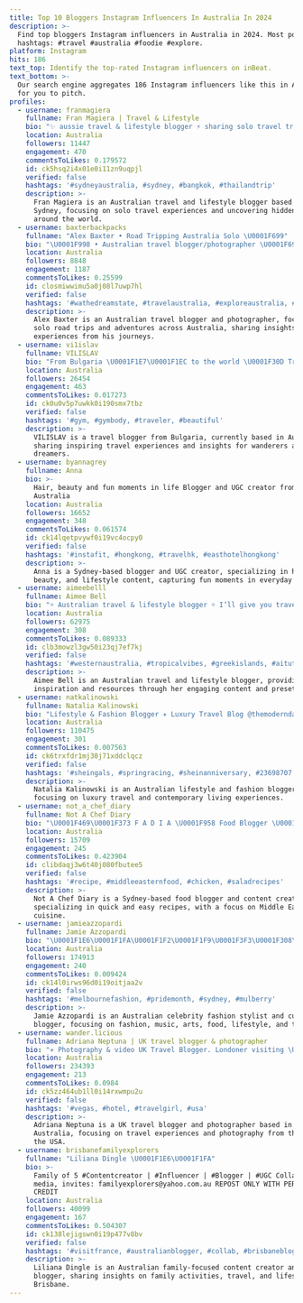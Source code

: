 ```yaml
---
title: Top 10 Bloggers Instagram Influencers In Australia In 2024
description: >-
  Find top bloggers Instagram influencers in Australia in 2024. Most popular
  hashtags: #travel #australia #foodie #explore.
platform: Instagram
hits: 186
text_top: Identify the top-rated Instagram influencers on inBeat.
text_bottom: >-
  Our search engine aggregates 186 Instagram influencers like this in Australia
  for you to pitch.
profiles:
  - username: franmagiera
    fullname: Fran Magiera | Travel & Lifestyle
    bio: "✨ aussie travel & lifestyle blogger ⚡️ sharing solo travel travel & hidden gems \U0001F4CD currently in: Sydney \U0001F1E6\U0001F1FA \U0001F447\U0001F3FC presets & blog"
    location: Australia
    followers: 11447
    engagement: 470
    commentsToLikes: 0.179572
    id: ck5hsq2i4x01e0i11zn9uqpjl
    verified: false
    hashtags: '#sydneyaustralia, #sydney, #bangkok, #thailandtrip'
    description: >-
      Fran Magiera is an Australian travel and lifestyle blogger based in
      Sydney, focusing on solo travel experiences and uncovering hidden gems
      around the world.
  - username: baxterbackpacks
    fullname: "Alex Baxter • Road Tripping Australia Solo \U0001F699"
    bio: "\U0001F998 • Australian travel blogger/photographer \U0001F699 • Completing a lap of AUS in 2024 ✍\U0001F3FC • My blog and other links\U0001F447\U0001F3FC"
    location: Australia
    followers: 8848
    engagement: 1187
    commentsToLikes: 0.25599
    id: closmiwwimu5a0j08l7uwp7hl
    verified: false
    hashtags: '#wathedreamstate, #travelaustralia, #exploreaustralia, #karijini'
    description: >-
      Alex Baxter is an Australian travel blogger and photographer, focusing on
      solo road trips and adventures across Australia, sharing insights and
      experiences from his journeys.
  - username: vi1islav
    fullname: VILISLAV
    bio: "From Bulgaria \U0001F1E7\U0001F1EC to the world \U0001F30D Travel Blogger \U0001F4DD Wanderer✈️ Dreamer \U0001F52E Inspirator \U0001F308 Check out my latest blog \U0001F30E\U0001F9F3⤵️"
    location: Australia
    followers: 26454
    engagement: 463
    commentsToLikes: 0.017273
    id: ck0u0v5p7uwkk0i190smx7tbz
    verified: false
    hashtags: '#gym, #gymbody, #traveler, #beautiful'
    description: >-
      VILISLAV is a travel blogger from Bulgaria, currently based in Australia,
      sharing inspiring travel experiences and insights for wanderers and
      dreamers.
  - username: byannagrey
    fullname: Anna
    bio: >-
      Hair, beauty and fun moments in life Blogger and UGC creator from Sydney,
      Australia
    location: Australia
    followers: 16652
    engagement: 348
    commentsToLikes: 0.061574
    id: ck14lqetpvywf0i19vc4ocpy0
    verified: false
    hashtags: '#instafit, #hongkong, #travelhk, #easthotelhongkong'
    description: >-
      Anna is a Sydney-based blogger and UGC creator, specializing in hair,
      beauty, and lifestyle content, capturing fun moments in everyday life.
  - username: aimeebelll
    fullname: Aimee Bell
    bio: "☼ Australian travel & lifestyle blogger ☼ I’ll give you travel inspo, trust me ↡ Presets and blog \U0001F965\U0001F334\U0001F33A\U0001F41A\U0001F308"
    location: Australia
    followers: 62975
    engagement: 308
    commentsToLikes: 0.089333
    id: clb3mowzl3gw50i23qj7ef7kj
    verified: false
    hashtags: '#westernaustralia, #tropicalvibes, #greekislands, #aitutaki'
    description: >-
      Aimee Bell is an Australian travel and lifestyle blogger, providing travel
      inspiration and resources through her engaging content and presets.
  - username: natkalinowski
    fullname: Natalia Kalinowski
    bio: "Lifestyle & Fashion Blogger ✈️ Luxury Travel Blog @themoderndaylifestyle \U0001F4E9 natalia@nataliakalinowski.com"
    location: Australia
    followers: 110475
    engagement: 301
    commentsToLikes: 0.007563
    id: ck6trxfdr1mj30j71xddclqcz
    verified: false
    hashtags: '#sheingals, #springracing, #sheinanniversary, #23698707'
    description: >-
      Natalia Kalinowski is an Australian lifestyle and fashion blogger,
      focusing on luxury travel and contemporary living experiences.
  - username: not_a_chef_diary
    fullname: Not A Chef Diary
    bio: "\U0001F469‍\U0001F373 F A D I A \U0001F958 Food Blogger \U0001F4F8 Content Creator \U0001F4E7 Email or DM for Collabs \U0001F3E0 Sydney, Australia \U0001F4D6 Sharing Quick & Easy Recipes ⤵️"
    location: Australia
    followers: 15709
    engagement: 245
    commentsToLikes: 0.423904
    id: clibdaqj3w6t40j080fbutee5
    verified: false
    hashtags: '#recipe, #middleeasternfood, #chicken, #saladrecipes'
    description: >-
      Not A Chef Diary is a Sydney-based food blogger and content creator
      specializing in quick and easy recipes, with a focus on Middle Eastern
      cuisine.
  - username: jamieazzopardi
    fullname: Jamie Azzopardi
    bio: "\U0001F1E6\U0001F1FA\U0001F1F2\U0001F1F9\U0001F3F3️‍\U0001F308\U0001F3F3️‍⚧️\U0001F1E7\U0001F1F7\U0001F1FA\U0001F1F8 Celebrity Fashion Stylist + Culture Blogger Nomadic Gypsy • 90s Kid Music•Arts•Food•Lifestyle•Travel•Fashion \U0001F4CD ✈️ \U0001F4E7 @neonmgmt"
    location: Australia
    followers: 174913
    engagement: 240
    commentsToLikes: 0.009424
    id: ck14l0irws96d0i19oitjaa2v
    verified: false
    hashtags: '#melbournefashion, #pridemonth, #sydney, #mulberry'
    description: >-
      Jamie Azzopardi is an Australian celebrity fashion stylist and culture
      blogger, focusing on fashion, music, arts, food, lifestyle, and travel.
  - username: wander.licious
    fullname: Adriana Neptuna | UK travel blogger & photographer
    bio: "✈️ Photography & video UK Travel Blogger. Londoner visiting \U0001F4CC USA \U0001F1FA\U0001F1F8 Eternally optimistic & forever exploring Hello@wanderlicious.co.uk"
    location: Australia
    followers: 234393
    engagement: 213
    commentsToLikes: 0.0984
    id: ck5zz464ub1ll0i14rxwmpu2u
    verified: false
    hashtags: '#vegas, #hotel, #travelgirl, #usa'
    description: >-
      Adriana Neptuna is a UK travel blogger and photographer based in
      Australia, focusing on travel experiences and photography from the UK and
      the USA.
  - username: brisbanefamilyexplorers
    fullname: "Liliana Dingle \U0001F1E6\U0001F1FA"
    bio: >-
      Family of 5 #Contentcreator | #Influencer | #Blogger | #UGC Collabs,
      media, invites: familyexplorers@yahoo.com.au REPOST ONLY WITH PERMISSION &
      CREDIT
    location: Australia
    followers: 40099
    engagement: 167
    commentsToLikes: 0.504307
    id: ck138lejigswn0i19p477v8bv
    verified: false
    hashtags: '#visitfrance, #australianblogger, #collab, #brisbaneblogger'
    description: >-
      Liliana Dingle is an Australian family-focused content creator and
      blogger, sharing insights on family activities, travel, and lifestyle in
      Brisbane.
---
```


